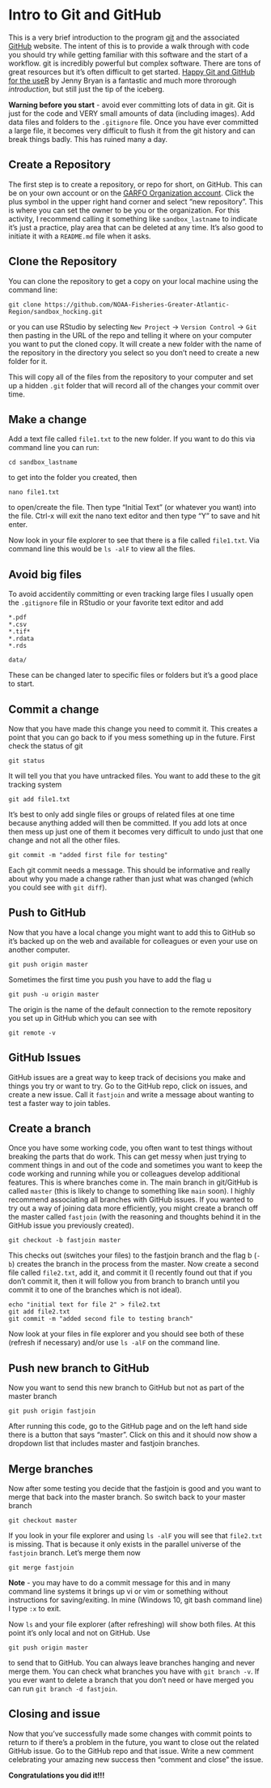 
# Intro to Git and GitHub

This is a very brief introduction to the program
[git](https://git-scm.com/) and the associated
[GitHub](https://github.com/) website. The intent of this is to provide
a walk through with code you should try while getting familiar with this
software and the start of a workflow. git is incredibly powerful but
complex software. There are tons of great resources but it’s often
difficult to get started. [Happy Git and GitHub for the
useR](https://happygitwithr.com/) by Jenny Bryan is a fantastic and much
more throrough *introduction*, but still just the tip of the iceberg.

**Warning before you start** - avoid ever committing lots of data in
git. Git is just for the code and VERY small amounts of data (including
images). Add data files and folders to the `.gitignore` file. Once you
have ever committed a large file, it becomes very difficult to flush it
from the git history and can break things badly. This has ruined many a
day.

## Create a Repository

The first step is to create a repository, or repo for short, on GitHub.
This can be on your own account or on the [GARFO Organization
account](https://github.com/NOAA-Fisheries-Greater-Atlantic-Region).
Click the plus symbol in the upper right hand corner and select “new
repository”. This is where you can set the owner to be you or the
organization. For this activity, I recommend calling it something like
`sandbox_lastname` to indicate it’s just a practice, play area that can
be deleted at any time. It’s also good to initiate it with a `README.md`
file when it asks.

## Clone the Repository

You can clone the repository to get a copy on your local machine using
the command line:

    git clone https://github.com/NOAA-Fisheries-Greater-Atlantic-Region/sandbox_hocking.git

or you can use RStudio by selecting `New Project` -\> `Version Control`
-\> `Git` then pasting in the URL of the repo and telling it where on
your computer you want to put the cloned copy. It will create a new
folder with the name of the repository in the directory you select so
you don’t need to create a new folder for it.

This will copy all of the files from the repository to your computer and
set up a hidden `.git` folder that will record all of the changes your
commit over time.

## Make a change

Add a text file called `file1.txt` to the new folder. If you want to do
this via command line you can run:

    cd sandbox_lastname

to get into the folder you created, then

    nano file1.txt

to open/create the file. Then type “Initial Text” (or whatever you want)
into the file. Ctrl-x will exit the nano text editor and then type “Y”
to save and hit enter.

Now look in your file explorer to see that there is a file called
`file1.txt`. Via command line this would be `ls -alF` to view all the
files.

## Avoid big files

To avoid accidentily committing or even tracking large files I usually
open the `.gitignore` file in RStudio or your favorite text editor and
add

    *.pdf
    *.csv
    *.tif*
    *.rdata
    *.rds
    
    data/

These can be changed later to specific files or folders but it’s a good
place to start.

## Commit a change

Now that you have made this change you need to commit it. This creates a
point that you can go back to if you mess something up in the future.
First check the status of git

    git status

It will tell you that you have untracked files. You want to add these to
the git tracking system

    git add file1.txt

It’s best to only add single files or groups of related files at one
time because anything added will then be committed. If you add lots at
once then mess up just one of them it becomes very difficult to undo
just that one change and not all the other files.

    git commit -m "added first file for testing"

Each git commit needs a message. This should be informative and really
about why you made a change rather than just what was changed (which you
could see with `git diff`).

## Push to GitHub

Now that you have a local change you might want to add this to GitHub so
it’s backed up on the web and available for colleagues or even your use
on another computer.

    git push origin master

Sometimes the first time you push you have to add the flag u

    git push -u origin master

The origin is the name of the default connection to the remote
repository you set up in GitHub which you can see with

    git remote -v

## GitHub Issues

GitHub issues are a great way to keep track of decisions you make and
things you try or want to try. Go to the GitHub repo, click on issues,
and create a new issue. Call it `fastjoin` and write a message about
wanting to test a faster way to join tables.

## Create a branch

Once you have some working code, you often want to test things without
breaking the parts that do work. This can get messy when just trying to
comment things in and out of the code and sometimes you want to keep the
code working and running while you or colleagues develop additional
features. This is where branches come in. The main branch in git/GitHub
is called `master` (this is likely to change to something like `main`
soon). I highly recommend associating all branches with GitHub issues.
If you wanted to try out a way of joining data more efficiently, you
might create a branch off the master called `fastjoin` (with the
reasoning and thoughts behind it in the GitHub issue you previously
created).

    git checkout -b fastjoin master

This checks out (switches your files) to the fastjoin branch and the
flag b (`-b`) creates the branch in the process from the master. Now
create a second file called `file2.txt`, add it, and commit it (I
recently found out that if you don’t commit it, then it will follow you
from branch to branch until you commit it to one of the branches which
is not ideal).

    echo "initial text for file 2" > file2.txt
    git add file2.txt
    git commit -m "added second file to testing branch"

Now look at your files in file explorer and you should see both of these
(refresh if necessary) and/or use `ls -alF` on the command line.

## Push new branch to GitHub

Now you want to send this new branch to GitHub but not as part of the
master branch

    git push origin fastjoin

After running this code, go to the GitHub page and on the left hand side
there is a button that says “master”. Click on this and it should now
show a dropdown list that includes master and fastjoin branches.

## Merge branches

Now after some testing you decide that the fastjoin is good and you want
to merge that back into the master branch. So switch back to your master
branch

    git checkout master

If you look in your file explorer and using `ls -alF` you will see that
`file2.txt` is missing. That is because it only exists in the parallel
universe of the `fastjoin` branch. Let’s merge them now

    git merge fastjoin

**Note** - you may have to do a commit message for this and in many
command line systems it brings up vi or vim or something without
instructions for saving/exiting. In mine (Windows 10, git bash command
line) I type `:x` to exit.

Now `ls` and your file explorer (after refreshing) will show both files.
At this point it’s only local and not on GitHub. Use

    git push origin master

to send that to GitHub. You can always leave branches hanging and never
merge them. You can check what branches you have with `git branch -v`.
If you ever want to delete a branch that you don’t need or have merged
you can run `git branch -d fastjoin`.

## Closing and issue

Now that you’ve successfully made some changes with commit points to
return to if there’s a problem in the future, you want to close out the
related GitHub issue. Go to the GitHub repo and that issue. Write a new
comment celebrating your amazing new success then “comment and close”
the issue.

**Congratulations you did it\!\!\!**

